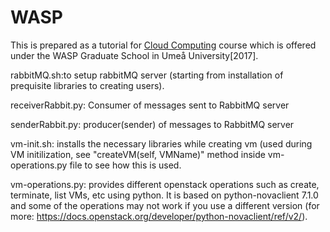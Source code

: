 # WASP
This is prepared as a tutorial for  <a href="http://wasp-sweden.org/graduate-school/courses/software-engineering-and-cloud-computing/cloud-computing/"> Cloud Computing</a> course which is offered under  the WASP Graduate School in Umeå University[2017].

rabbitMQ.sh:to setup rabbitMQ server (starting from installation of prequisite libraries to creating users).

receiverRabbit.py: Consumer of messages sent to RabbitMQ server

senderRabbit.py: producer(sender) of messages to RabbitMQ server

vm-init.sh: installs the necessary libraries while creating vm (used during VM initilization, see "createVM(self, VMName)" method inside vm-operations.py file to see how this is used.

vm-operations.py: provides different openstack operations such as create, terminate, list VMs, etc using python. It is based on python-novaclient 7.1.0 and some of the operations may not work if you use a different version (for more: https://docs.openstack.org/developer/python-novaclient/ref/v2/).
